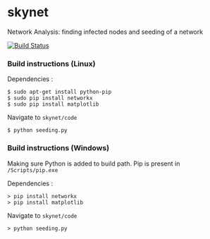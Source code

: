 # skynet
Network Analysis: finding infected nodes and seeding of a network 

[![Build Status](https://travis-ci.org/sujithvm/skynet.svg?branch=master)](https://travis-ci.org/sujithvm/skynet)



### Build instructions (Linux)

Dependencies :

```
$ sudo apt-get install python-pip
$ sudo pip install networkx
$ sudo pip install matplotlib

```

Navigate to `skynet/code`

```
$ python seeding.py
```


### Build instructions (Windows)

Making sure Python is added to build path. Pip is present in `/Scripts/pip.exe`

Dependencies :

```
> pip install networkx
> pip install matplotlib

```

Navigate to `skynet/code`

```
> python seeding.py
```